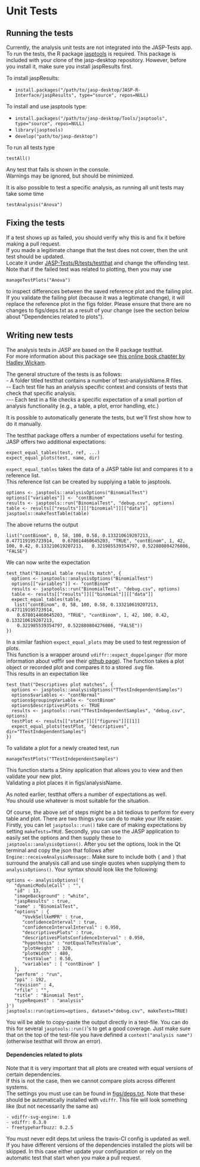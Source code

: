 Unit Tests
==========

Running the tests
-----------------

Currently, the analysis unit tests are not integrated into the JASP-Tests app.  
To run the tests, the R package [jasptools](https://github.com/jasp-stats/jasptools) is required. 
This package is included with your clone of the jasp-desktop repository.
However, before you install it, make sure you install jaspResults first.

To install jaspResults:
- `install.packages("/path/to/jasp-desktop/JASP-R-Interface/jaspResults", type="source", repos=NULL)`

To install and use jasptools type:
- `install.packages("/path/to/jasp-desktop/Tools/jasptools", type="source", repos=NULL)`
- `library(jasptools)`
- `develop("path/to/jasp-desktop")`

To run all tests type
```
testAll()
```

Any test that fails is shown in the console.  
Warnings may be ignored, but should be minimized.

It is also possible to test a specific analysis, as running all unit tests may take some time
```
testAnalysis("Anova")
```

Fixing the tests
----------------
If a test shows up as failed, you should verify why this is and fix it before making a pull request.  
If you made a legitimate change that the test does not cover, then the unit test should be updated.  
Locate it under [JASP-Tests/R/tests/testthat](https://github.com/jasp-stats/jasp-desktop/tree/development/JASP-Tests/R/tests/testthat) and change the offending test.  
Note that if the failed test was related to plotting, then you may use
```
manageTestPlots("Anova")
```
to inspect differences between the saved reference plot and the failing plot.  
If you validate the failing plot (because it was a legitimate change), it will replace the reference plot in the figs folder.
Please ensure that there are no changes to figs/deps.txt as a result of your change (see the section below about "Dependencies related to plots").

Writing new tests
-----------------
The analysis tests in JASP are based on the R package testthat.  
For more information about this package see [this online book chapter by Hadley Wickam](http://r-pkgs.had.co.nz/tests.html).

The general structure of the tests is as follows:  
\- A folder titled testthat contains a number of test-analysisName.R files.  
-- Each test file has an analysis specific context and consists of tests that check that specific analysis.  
--- Each test in a file checks a specific expectation of a small portion of analysis functionality (e.g., a table, a plot, error handling, etc.)

It is possible to automatically generate the tests, but we'll first show how to do it manually.

The testthat package offers a number of expectations useful for testing.  
JASP offers two additional expectations:
```
expect_equal_tables(test, ref, ...)
expect_equal_plots(test, name, dir)
```
`expect_equal_tables` takes the data of a JASP table list and compares it to a reference list.  
This reference list can be created by supplying a table to jasptools.
```
options <- jasptools::analysisOptions("BinomialTest")
options[["variables"]] <- "contBinom"
results <- jasptools::run("BinomialTest", "debug.csv", options)
table <- results[["results"]][["binomial"]][["data"]]
jasptools::makeTestTable(table)
```
The above returns the output

`list("contBinom", 0, 58, 100, 0.58, 0.133210619207213, 0.477119195723914,  
 0.678014460645203, "TRUE", "contBinom", 1, 42, 100, 0.42, 0.133210619207213,  
 0.321985539354797, 0.522880804276086, "FALSE")`

We can now write the expectation
```
test_that("Binomial table results match", {
  options <- jasptools::analysisOptions("BinomialTest")
  options[["variables"]] <- "contBinom"
  results <- jasptools::run("BinomialTest", "debug.csv", options)
  table <- results[["results"]][["binomial"]][["data"]]
  expect_equal_tables(table,
   list("contBinom", 0, 58, 100, 0.58, 0.133210619207213, 0.477119195723914,
    0.678014460645203, "TRUE", "contBinom", 1, 42, 100, 0.42, 0.133210619207213,
    0.321985539354797, 0.522880804276086, "FALSE"))
})
```

In a similar fashion `expect_equal_plots` may be used to test regression of plots.  
This function is a wrapper around `vdiffr::expect_doppelganger` (for more information about vdffir see their [github page](https://github.com/lionel-/vdiffr)).
The function takes a plot object or recorded plot and compares it to a stored .svg file.  
This results in an expectation like
```
test_that("Descriptives plot matches", {
  options <- jasptools::analysisOptions("TTestIndependentSamples")
  options$variables <- "contNormal"
  options$groupingVariable <- "contBinom"
  options$descriptivesPlots <- TRUE
  results <- jasptools::run("TTestIndependentSamples", "debug.csv", options)
  testPlot <- results[["state"]][["figures"]][[1]]
  expect_equal_plots(testPlot, "descriptives", dir="TTestIndependentSamples")
})
```
To validate a plot for a newly created test, run
```
manageTestPlots("TTestIndependentSamples")
```
This function starts a Shiny application that allows you to view and then validate your new plot.  
Validating a plot places it in figs/analysisName.

As noted earlier, testthat offers a number of expectations as well.  
You should use whatever is most suitable for the situation.

Of course, the above set of steps might be a bit tedious to perform for every table and plot. There are two things you can do to make your life easier. Firstly, you can let `jasptools::run()` take care of making expectations by setting `makeTests=TRUE`. Secondly, you can use the JASP application to easily set the options and then supply these to `jasptools::analysisOptions()`. After you set the options, look in the Qt terminal and copy the json that follows after `Engine::receiveAnalysisMessage:`. Make sure to include both `{` and `}` that surround the analysis call and use single quotes when supplying them to `analysisOptions()`. Your syntax should look like the following:
```
options <- analysisOptions('{
   "dynamicModuleCall" : "",
   "id" : 13,
   "imageBackground" : "white",
   "jaspResults" : true,
   "name" : "BinomialTest",
   "options" : {
      "VovkSellkeMPR" : true,
      "confidenceInterval" : true,
      "confidenceIntervalInterval" : 0.950,
      "descriptivesPlots" : true,
      "descriptivesPlotsConfidenceInterval" : 0.950,
      "hypothesis" : "notEqualToTestValue",
      "plotHeight" : 320,
      "plotWidth" : 480,
      "testValue" : 0.50,
      "variables" : [ "contBinom" ]
   },
   "perform" : "run",
   "ppi" : 192,
   "revision" : 4,
   "rfile" : "",
   "title" : "Binomial Test",
   "typeRequest" : "analysis"
}')
jasptools::run(options=options, dataset="debug.csv", makeTests=TRUE)
```

You will be able to copy-paste the output directly in a test-file. You can do this for several `jasptools::run()`'s to get a good coverage. Just make sure that on the top of the test-file you have defined a `context("analysis name")` (otherwise testthat will throw an error).

#### Dependencies related to plots
Note that it is very important that all plots are created with equal versions of certain dependencies.  
If this is not the case, then we cannot compare plots across different systems.  
The settings you must use can be found in [figs/deps.txt](https://github.com/jasp-stats/jasp-desktop/blob/development/JASP-Tests/R/tests/figs/deps.txt). Note that these should be automatically installed with `vdiffr`.
This file will look something like (but not necessarily the same as)
```
- vdiffr-svg-engine: 1.0
- vdiffr: 0.3.0
- freetypeharfbuzz: 0.2.5
```
You must never edit deps.txt unless the travis-CI config is updated as well.
If you have different versions of the dependencies installed the plots will be skipped.
In this case either update your configuration or rely on the automatic test that start when you make a pull request.
